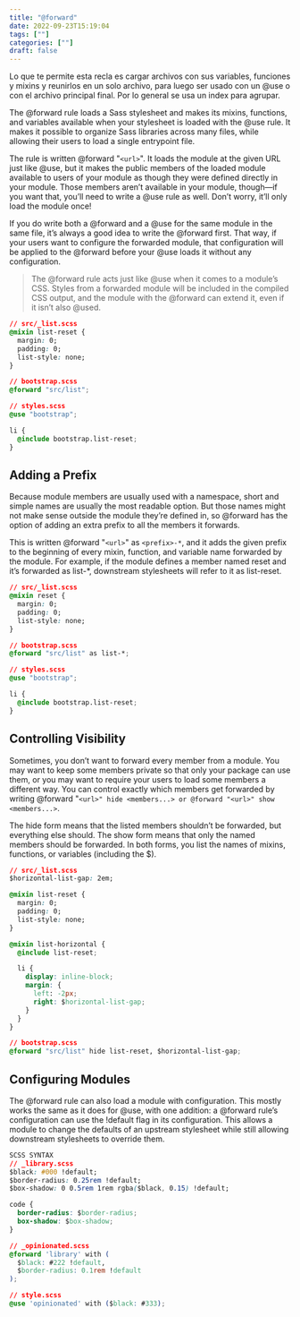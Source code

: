 ```yaml
---
title: "@forward"
date: 2022-09-23T15:19:04
tags: [""]
categories: [""]
draft: false
---
```


Lo que te permite esta recla es cargar archivos con sus variables, funciones y mixins y reunirlos en un solo archivo, para luego ser usado con un @use o con el archivo principal final. Por lo general se usa un index para agrupar.

The @forward rule loads a Sass stylesheet and makes its mixins, functions, and variables available when your stylesheet is loaded with the @use rule. It makes it possible to organize Sass libraries across many files, while allowing their users to load a single entrypoint file.

The rule is written @forward "`<url>`". It loads the module at the given URL just like @use, but it makes the public members of the loaded module available to users of your module as though they were defined directly in your module. Those members aren’t available in your module, though—if you want that, you’ll need to write a @use rule as well. Don’t worry, it’ll only load the module once!

If you do write both a @forward and a @use for the same module in the same file, it’s always a good idea to write the @forward first. That way, if your users want to configure the forwarded module, that configuration will be applied to the @forward before your @use loads it without any configuration.

> The @forward rule acts just like @use when it comes to a module’s CSS. Styles from a forwarded module will be included in the compiled CSS output, and the module with the @forward can extend it, even if it isn’t also @used.

```CSS
// src/_list.scss
@mixin list-reset {
  margin: 0;
  padding: 0;
  list-style: none;
}
```
```css
// bootstrap.scss
@forward "src/list";
```
```css
// styles.scss
@use "bootstrap";

li {
  @include bootstrap.list-reset;
}
```

## Adding a Prefix

Because module members are usually used with a namespace, short and simple names are usually the most readable option. But those names might not make sense outside the module they’re defined in, so @forward has the option of adding an extra prefix to all the members it forwards.

This is written @forward "`<url>`" as `<prefix>-*`, and it adds the given prefix to the beginning of every mixin, function, and variable name forwarded by the module. For example, if the module defines a member named reset and it’s forwarded as list-*, downstream stylesheets will refer to it as list-reset.

```css
// src/_list.scss
@mixin reset {
  margin: 0;
  padding: 0;
  list-style: none;
}
```
```css
// bootstrap.scss
@forward "src/list" as list-*;
```
```css
// styles.scss
@use "bootstrap";

li {
  @include bootstrap.list-reset;
}
```

## Controlling Visibility

Sometimes, you don’t want to forward every member from a module. You may want to keep some members private so that only your package can use them, or you may want to require your users to load some members a different way. You can control exactly which members get forwarded by writing @forward "`<url>" hide <members...> or @forward "<url>" show <members...>`.

The hide form means that the listed members shouldn’t be forwarded, but everything else should. The show form means that only the named members should be forwarded. In both forms, you list the names of mixins, functions, or variables (including the $).

```css
// src/_list.scss
$horizontal-list-gap: 2em;

@mixin list-reset {
  margin: 0;
  padding: 0;
  list-style: none;
}

@mixin list-horizontal {
  @include list-reset;

  li {
    display: inline-block;
    margin: {
      left: -2px;
      right: $horizontal-list-gap;
    }
  }
}
```
```css
// bootstrap.scss
@forward "src/list" hide list-reset, $horizontal-list-gap;
```

## Configuring Modules

The @forward rule can also load a module with configuration. This mostly works the same as it does for @use, with one addition: a @forward rule’s configuration can use the !default flag in its configuration. This allows a module to change the defaults of an upstream stylesheet while still allowing downstream stylesheets to override them.

```css
SCSS SYNTAX
// _library.scss
$black: #000 !default;
$border-radius: 0.25rem !default;
$box-shadow: 0 0.5rem 1rem rgba($black, 0.15) !default;

code {
  border-radius: $border-radius;
  box-shadow: $box-shadow;
}
```
```css
// _opinionated.scss
@forward 'library' with (
  $black: #222 !default,
  $border-radius: 0.1rem !default
);
```
```css
// style.scss
@use 'opinionated' with ($black: #333);
```
